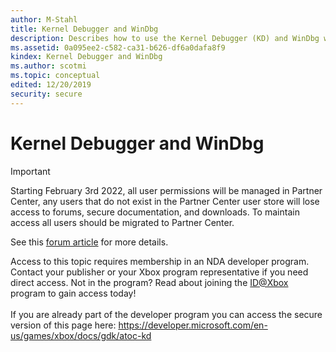 ```yaml
---
author: M-Stahl
title: Kernel Debugger and WinDbg
description: Describes how to use the Kernel Debugger (KD) and WinDbg with exclusive apps.
ms.assetid: 0a095ee2-c582-ca31-b626-df6a0dafa8f9
kindex: Kernel Debugger and WinDbg
ms.author: scotmi
ms.topic: conceptual
edited: 12/20/2019
security: secure
---
```


# Kernel Debugger and WinDbg
> [!IMPORTANT]
> Starting February 3rd 2022, all user permissions will be managed in Partner Center, any users that do not exist in the Partner Center user store will lose access to forums, secure documentation, and downloads. To maintain access all users should be migrated to Partner Center. <p></p>See this <a href="https://forums.xboxlive.com/articles/132187/breaking-change-user-access-for-forums-secure-docu.html">forum article</a> for more details.  

 Access to this topic requires membership in an NDA developer program. Contact your publisher or your Xbox program representative if you need direct access. Not in the program? Read about joining the <a href="https://www.xbox.com/Developers/id">ID@Xbox</a> program to gain access today!  <br/><br/>If you are already part of the developer program you can access the secure version of this page here: <a target="_blank" href="https://developer.microsoft.com/en-us/games/xbox/docs/gdk/atoc-kd">https://developer.microsoft.com/en-us/games/xbox/docs/gdk/atoc-kd</a>